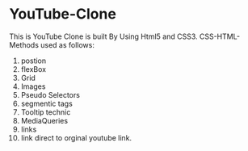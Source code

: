 # YouTube-Clone
This is YouTube Clone is built By Using Html5 and CSS3.
CSS-HTML-Methods used as follows:
1. postion
2. flexBox
3. Grid
4. Images
5. Pseudo Selectors
6. segmentic tags
7. Tooltip technic
8. MediaQueries
9. links
10. link direct to orginal youtube link. 
